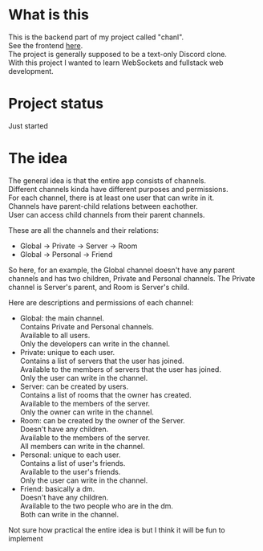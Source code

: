 # What is this

This is the backend part of my project called "chanl".\
See the frontend [here](https://github.com/kutoru/chanl-frontend).\
The project is generally supposed to be a text-only Discord clone.\
With this project I wanted to learn WebSockets and fullstack web development.

# Project status

Just started

# The idea

The general idea is that the entire app consists of channels.\
Different channels kinda have different purposes and permissions.\
For each channel, there is at least one user that can write in it.\
Channels have parent-child relations between eachother.\
User can access child channels from their parent channels.

These are all the channels and their relations:
- Global -> Private -> Server -> Room
- Global -> Personal -> Friend

So here, for an example, the Global channel doesn't have any parent channels and has two children, Private and Personal channels. The Private channel is Server's parent, and Room is Server's child.

Here are descriptions and permissions of each channel:
- Global: the main channel.\
Contains Private and Personal channels.\
Available to all users.\
Only the developers can write in the channel.
- Private: unique to each user.\
Contains a list of servers that the user has joined.\
Available to the members of servers that the user has joined.\
Only the user can write in the channel.
- Server: can be created by users.\
Contains a list of rooms that the owner has created.\
Available to the members of the server.\
Only the owner can write in the channel.
- Room: can be created by the owner of the Server.\
Doesn't have any children.\
Available to the members of the server.\
All members can write in the channel.
- Personal: unique to each user.\
Contains a list of user's friends.\
Available to the user's friends.\
Only the user can write in the channel.
- Friend: basically a dm.\
Doesn't have any children.\
Available to the two people who are in the dm.\
Both can write in the channel.

Not sure how practical the entire idea is but I think it will be fun to implement
